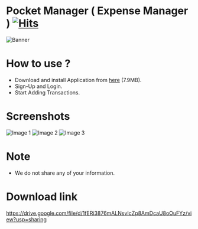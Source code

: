 # Pocket Manager ( Expense Manager ) [![Hits](https://hits.seeyoufarm.com/api/count/incr/badge.svg?url=https%3A%2F%2Fgithub.com%2FYagnikfadadu%2FExpense-Manager&count_bg=%2379C83D&title_bg=%23555555&icon=kotlin.svg&icon_color=%23E7E7E7&title=hits&edge_flat=false)](https://hits.seeyoufarm.com)
![Banner](https://user-images.githubusercontent.com/100338428/180600763-7bbeddfd-bc0d-4d3c-9535-c465ca387eda.jpg)
# How to use ?
* Download and install Application from <a href="https://drive.google.com/file/d/1sVegHFEnA8vAYMvNybop0NxVxXYspoL-/view?usp=sharing">here</a> (7.9MB).
* Sign-Up and Login.
* Start Adding Transactions.
# Screenshots
![Image 1](https://user-images.githubusercontent.com/100338428/180600907-0abcebc6-b79d-48de-9df8-c6bd1985ee7f.jpg)
![Image 2](https://user-images.githubusercontent.com/100338428/180600965-50029015-2505-4d03-bdfb-872073ec62e7.jpg)
![Image 3](https://user-images.githubusercontent.com/100338428/180600933-312df2ef-8d30-467b-a5ea-beb1f660b3ac.jpg)
# Note
* We do not share any of your information.
# Download link
https://drive.google.com/file/d/1fERi3876mALNsvIcZp8AmDcaU8oOuFYz/view?usp=sharing
